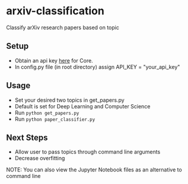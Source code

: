 # arxiv-classification
Classify arXiv research papers based on topic

## Setup
 - Obtain an api key [here](https://core.ac.uk/api-keys/register) for Core.
 - In config.py file (in root directory) assign API_KEY = "your_api_key"
## Usage
 - Set your desired two topics in get_papers.py
 - Default is set for Deep Learning and Computer Science
 - Run `python get_papers.py`
 - Run `python paper_classifier.py`

## Next Steps
 - Allow user to pass topics through command line arguments
 - Decrease overfitting

NOTE: You can also view the Jupyter Notebook files as an alternative to command line
